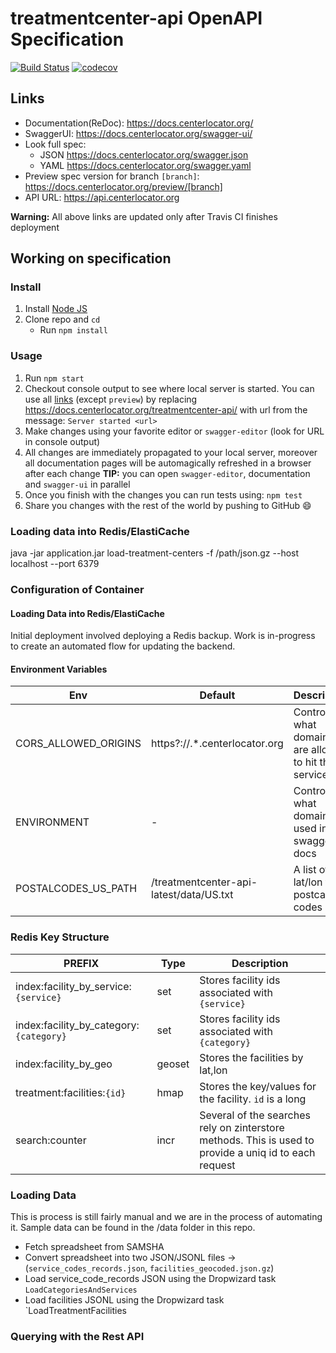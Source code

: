 # treatmentcenter-api OpenAPI Specification
[![Build Status](https://travis-ci.org/ssullivan/treatmentcenter-api.svg?branch=master)](https://travis-ci.org/ssullivan/treatmentcenter-api)
[![codecov](https://codecov.io/gh/ssullivan/treatmentcenter-api/branch/master/graph/badge.svg)](https://codecov.io/gh/ssullivan/treatmentcenter-api)

## Links

- Documentation(ReDoc): https://docs.centerlocator.org/
- SwaggerUI: https://docs.centerlocator.org/swagger-ui/
- Look full spec:
    + JSON https://docs.centerlocator.org/swagger.json
    + YAML https://docs.centerlocator.org/swagger.yaml
- Preview spec version for branch `[branch]`: https://docs.centerlocator.org/preview/[branch]
- API URL: https://api.centerlocator.org

**Warning:** All above links are updated only after Travis CI finishes deployment

## Working on specification
### Install

1. Install [Node JS](https://nodejs.org/)
2. Clone repo and `cd`
    + Run `npm install`

### Usage

1. Run `npm start`
2. Checkout console output to see where local server is started. You can use all [links](#links) (except `preview`) by replacing https://docs.centerlocator.org/treatmentcenter-api/ with url from the message: `Server started <url>`
3. Make changes using your favorite editor or `swagger-editor` (look for URL in console output)
4. All changes are immediately propagated to your local server, moreover all documentation pages will be automagically refreshed in a browser after each change
**TIP:** you can open `swagger-editor`, documentation and `swagger-ui` in parallel
5. Once you finish with the changes you can run tests using: `npm test`
6. Share you changes with the rest of the world by pushing to GitHub :smile:

### Loading data into Redis/ElastiCache
java -jar application.jar load-treatment-centers -f /path/json.gz --host localhost --port 6379

### Configuration of Container

#### Loading Data into Redis/ElastiCache

Initial deployment involved deploying a Redis backup. Work is in-progress to create an automated flow
for updating the backend.


#### Environment Variables
| Env | Default | Description |
| --- | ------- | ----------- |
| CORS_ALLOWED_ORIGINS | https?://.*.centerlocator.org | Controls what domains are allowed to hit the service |
| ENVIRONMENT | - | Controls what domain is used in the swagger docs |
| POSTALCODES_US_PATH | /treatmentcenter-api-latest/data/US.txt | A list of lat/lon for postcal codes | 


### Redis Key Structure

| PREFIX | Type | Description |
| ------ | ---- | ----------- |
| index:facility_by_service:`{service}` | set | Stores facility ids associated with `{service}` |
| index:facility_by_category:`{category}` | set | Stores facility ids associated with `{category}` |
| index:facility_by_geo | geoset | Stores the facilities by lat,lon |
| treatment:facilities:`{id}`  | hmap | Stores the key/values for the facility. `id` is a long |
| search:counter | incr | Several of the searches rely on zinterstore methods. This is used to provide a uniq id to each request |

### Loading Data
This is process is still fairly manual and we are in the process of automating it. Sample data can be
found in the /data folder in this repo.

* Fetch spreadsheet from SAMSHA 
* Convert spreadsheet into two JSON/JSONL files -> (`service_codes_records.json`, `facilities_geocoded.json.gz`)
* Load service_code_records JSON using the Dropwizard task `LoadCategoriesAndServices`
* Load facilities JSONL using the Dropwizard task `LoadTreatmentFacilities

### Querying with the Rest API


 
